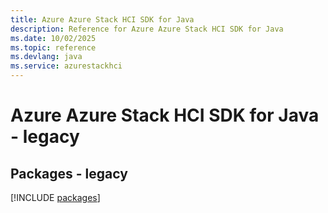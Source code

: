```yaml
---
title: Azure Azure Stack HCI SDK for Java
description: Reference for Azure Azure Stack HCI SDK for Java
ms.date: 10/02/2025
ms.topic: reference
ms.devlang: java
ms.service: azurestackhci
---
```

# Azure Azure Stack HCI SDK for Java - legacy
## Packages - legacy
[!INCLUDE [packages](azure-stack-hci-index.md)]